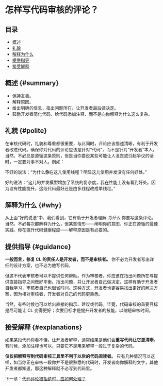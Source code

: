 # 怎样写代码审核的评论？

## 目录
*   [概述](#summary)
*   [礼貌](#polite)
*   [解释为什么](#why)
*   [提供指导](#guidance)
*   [接受解释](#explanations)


## 概述 {#summary}

-   保持友善。
-   解释原因。
-   给出明确的信息，指出问题所在，让开发者最后做决定。
-   鼓励开发者简化代码，给代码添加注释，而不是向你解释为什么这么复杂。

## 礼貌 {#polite}

在审核代码时，礼貌和尊重都很重要，与此同时，评论应该描述清晰，有利于开发者改进代码。确保你对代码的评论应该是针对“代码”，而不是针对“开发者”本人。当然，不必总是遵循这条原则，但是当你要说某些可能让人沮丧或引起争议的话时，一定要对事不对人。例如：

不好的说法：“为什么**你**在这儿使用线程？明显这儿使用并发没有任何好处。”

好的说法：“这儿的并发模型增加了系统的复杂度，我在性能上没有看到好处。因为没有性能提升，这段代码最好还是由多线程改成单线程。”

## 解释为什么 {#why}

从上面“好的说法”中，我们看到，它有助于开发者理解 *为什么* 你要写这条评论。当然，不必每次都解释为什么，但某些情形——阐明你的意图、你正在遵循的最佳实践、你在提升代码健康程度——解释原因是有必要的。

## 提供指导 {#guidance}

**一般而言，修复 CL 的责任人是开发者，而不是审核者。** 你不必为开发者写出详细的设计方案，也不必为他写代码。

但这不代表审核者可以不提供任何帮助。作为审核者，你应该在指出问题所在与提供直接指导之间做好平衡。指出问题，并让开发者自己做决定，这样有助于开发者自我学习，审核者自己也很省时间。这种方式，开发者也更容易找出更好的解决方案，因为相对审核者，开发者对自己的代码更熟悉。

当然，有些时候也可以给出直接的指示、建议或代码。毕竟，代码审核的首要目标是尽可能让 CL 变得更好；次要目标才是提升开发者的技能，以缩短审核时间。


## 接受解释 {#explanations}

如果某段代码你看不懂，让开发者解释，通常结果是他们会**重写代码让它更清晰**。有时候，添加注释也可以，只要它不是用来解释一段过于复杂的代码。

**仅仅把解释写到代码审核工具里不利于以后的代码阅读者。** 只有几种情况可以这样，如当你正在审核一段你并不是很熟悉的代码时，开发者向你解释的文字，其他开发者都知道，那这种解释就不必写到代码里。

下一章：[代码评论被拒绝时，应如何处理？](pushback.md)
